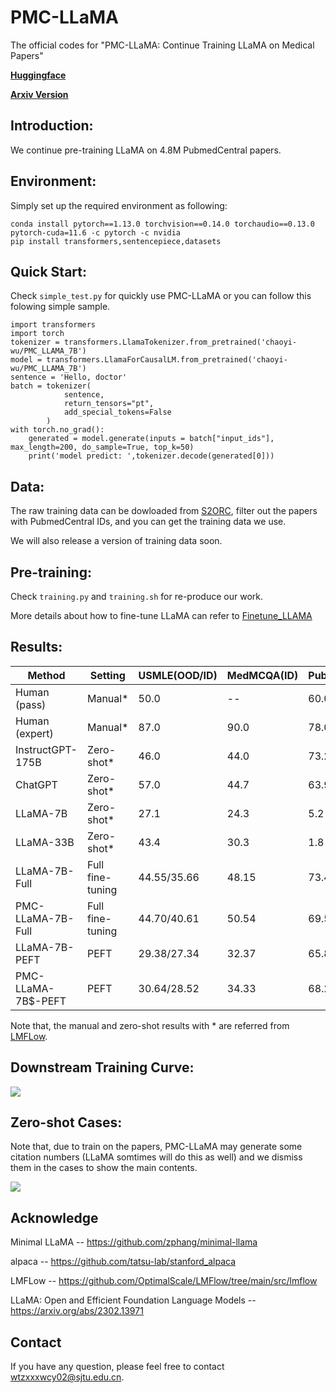 # PMC-LLaMA
The official codes for "PMC-LLaMA: Continue Training LLaMA on Medical Papers"

[**Huggingface**](https://huggingface.co/chaoyi-wu/PMC_LLAMA_7B) 

[**Arxiv Version**](https://arxiv.org/abs/2304.14454)

## Introduction:
We continue pre-training LLaMA on 4.8M PubmedCentral papers.

## Environment:
Simply set up the required environment as following:
```
conda install pytorch==1.13.0 torchvision==0.14.0 torchaudio==0.13.0 pytorch-cuda=11.6 -c pytorch -c nvidia
pip install transformers,sentencepiece,datasets
```

## Quick Start:
Check `simple_test.py` for quickly use PMC-LLaMA or you can follow this folowing simple sample.

```
import transformers
import torch
tokenizer = transformers.LlamaTokenizer.from_pretrained('chaoyi-wu/PMC_LLAMA_7B')
model = transformers.LlamaForCausalLM.from_pretrained('chaoyi-wu/PMC_LLAMA_7B')
sentence = 'Hello, doctor' 
batch = tokenizer(
            sentence,
            return_tensors="pt", 
            add_special_tokens=False
        )
with torch.no_grad():
    generated = model.generate(inputs = batch["input_ids"], max_length=200, do_sample=True, top_k=50)
    print('model predict: ',tokenizer.decode(generated[0]))
```

## Data:
The raw training data can be dowloaded from [S2ORC](https://github.com/allenai/s2orc), filter out the papers with PubmedCentral IDs, and you can get the training data we use. 

We will also release a version of training data soon.

## Pre-training:
Check `training.py` and `training.sh` for re-produce our work. 

More details about how to fine-tune LLaMA can refer to [Finetune_LLAMA](https://github.com/chaoyi-wu/Finetune_LLAMA)

## Results:
| Method              | Setting             | USMLE(OOD/ID) | MedMCQA(ID) | PubMedQA(ID) |
|---------------------|---------------------|------------------|--------------|------------------|
| Human (pass)        | Manual*             | 50.0            | --            | 60.0           |
| Human (expert)      | Manual*             | 87.0            | 90.0         | 78.0           |
| InstructGPT-175B    | Zero-shot*          | 46.0            | 44.0         | 73.2           |
| ChatGPT             | Zero-shot*          | 57.0            | 44.7         | 63.9           |
| LLaMA-7B            | Zero-shot*          | 27.1            | 24.3         | 5.2             |
| LLaMA-33B           | Zero-shot*          | 43.4            | 30.3         | 1.8             |
| LLaMA-7B-Full  | Full fine-tuning   | 44.55/35.66     | 48.15        | 73.41          |
| PMC-LLaMA-7B-Full | Full fine-tuning | 44.70/40.61     | 50.54        | 69.53          |
| LLaMA-7B-PEFT  | PEFT               | 29.38/27.34     | 32.37        | 65.81          |
| PMC-LLaMA-7B$-PEFT | PEFT             | 30.64/28.52     | 34.33        | 68.23          |

Note that, the manual and zero-shot results with * are referred from [LMFLow](https://github.com/OptimalScale/LMFlow/tree/main/src/lmflow).

## Downstream Training Curve:
<img src="https://github.com/chaoyi-wu/PMC-LLaMA/blob/main/figures/training_curve.png"/>

## Zero-shot Cases:
Note that, due to train on the papers, PMC-LLaMA may generate some citation numbers (LLaMA somtimes will do this as well) and we dismiss them in the cases to show the main contents.

<img src="https://github.com/chaoyi-wu/PMC-LLaMA/blob/main/figures/zero-shot_cases.png"/>

## Acknowledge
Minimal LLaMA -- https://github.com/zphang/minimal-llama

alpaca -- https://github.com/tatsu-lab/stanford_alpaca

LMFLow -- https://github.com/OptimalScale/LMFlow/tree/main/src/lmflow

LLaMA: Open and Efficient Foundation Language Models -- https://arxiv.org/abs/2302.13971

## Contact
If you have any question, please feel free to contact wtzxxxwcy02@sjtu.edu.cn.

